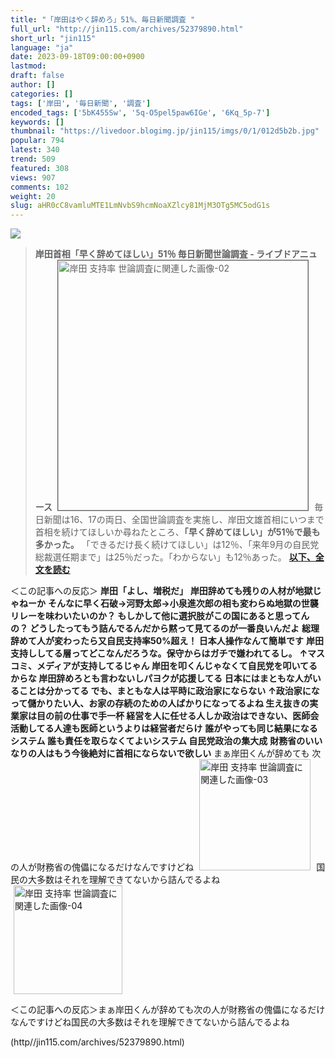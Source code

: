 ```yaml
---
title: "「岸田はやく辞めろ」51%、毎日新聞調査 "
full_url: "http://jin115.com/archives/52379890.html"
short_url: "jin115"
language: "ja"
date: 2023-09-18T09:00:00+0900
lastmod: 
draft: false
author: []
categories: []
tags: ['岸田', '毎日新聞', '調査']
encoded_tags: ['5bK455Sw', '5q-O5pel5paw6IGe', '6Kq_5p-7']
keywords: []
thumbnail: "https://livedoor.blogimg.jp/jin115/imgs/0/1/012d5b2b.jpg"
popular: 794
latest: 340
trend: 509
featured: 308
views: 907
comments: 102
weight: 20
slug: aHR0cC8vamluMTE1LmNvbS9hcmNoaXZlcy81MjM3OTg5MC5odG1s
---
```


![](https://livedoor.blogimg.jp/jin115/imgs/0/1/012d5b2b.jpg)

<div><a name='more'></a> <blockquote><b>岸田首相「早く辞めてほしい」51％ 毎日新聞世論調査 - ライブドアニュース </b> <img src='https//livedoor.blogimg.jp/jin115/imgs/2/5/25f9d350.png' width='400' border='1' hspace='5' class='pict' alt='岸田 支持率 世論調査に関連した画像-02'> 毎日新聞は16、17の両日、全国世論調査を実施し、岸田文雄首相にいつまで首相を続けてほしいか尋ねたところ、<b>「早く辞めてほしい」が51％で最も多かった。</b> 「できるだけ長く続けてほしい」は12％、「来年9月の自民党総裁選任期まで」は25％だった。「わからない」も12％あった。 <a href='https//news.livedoor.com/article/detail/25004906/' target='_blank'><b>以下、全文を読む</b></a></blockquote> ＜この記事への反応＞ <b>岸田「よし、増税だ」</b> <b>岸田辞めても残りの人材が地獄じゃねーか</b> <b>そんなに早く石破→河野太郎→小泉進次郎の相も変わらぬ地獄の世襲リレーを味わいたいのか？ もしかして他に選択肢がこの国にあると思ってんの？ どうしたってもう詰んでるんだから黙って見てるのが一番良いんだよ</b> <b>総理辞めて人が変わったら又自民支持率50%超え！ 日本人操作なんて簡単です</b> <b>岸田支持ししてる層ってどこなんだろうな。保守からはガチで嫌われてるし。</b> <b>↑マスコミ、メディアが支持してるじゃん 岸田を叩くんじゃなくて自民党を叩いてるからな 岸田辞めろとも言わないしパヨクが応援してる</b> <b>日本にはまともな人がいることは分かってる でも、まともな人は平時に政治家にならない</b> <b>↑政治家になって儲かりたい人、お家の存続のための人ばかりになってるよね 生え抜きの実業家は目の前の仕事で手一杯 経営を人に任せる人しか政治はできない、医師会活動してる人達も医師というよりは経営者だらけ</b> <b>誰がやっても同じ結果になるシステム 誰も責任を取らなくてよいシステム 自民党政治の集大成</b> <b>財務省のいいなりの人はもう今後絶対に首相にならないで欲しい</b> まぁ岸田くんが辞めても 次の人が財務省の傀儡になるだけなんですけどね <img src='https//livedoor.blogimg.jp/jin115/imgs/e/1/e1278b49.gif' width='178' border='0' hspace='5' class='pict' alt='岸田 支持率 世論調査に関連した画像-03'> 国民の大多数はそれを理解できてないから詰んでるよね <img src='https//livedoor.blogimg.jp/jin115/imgs/3/0/3038b1da.gif' width='174' border='0' hspace='5' class='pict' alt='岸田 支持率 世論調査に関連した画像-04'> <p>＜この記事への反応＞まぁ岸田くんが辞めても次の人が財務省の傀儡になるだけなんですけどね国民の大多数はそれを理解できてないから詰んでるよね</p></div>

(http//jin115.com/archives/52379890.html)
